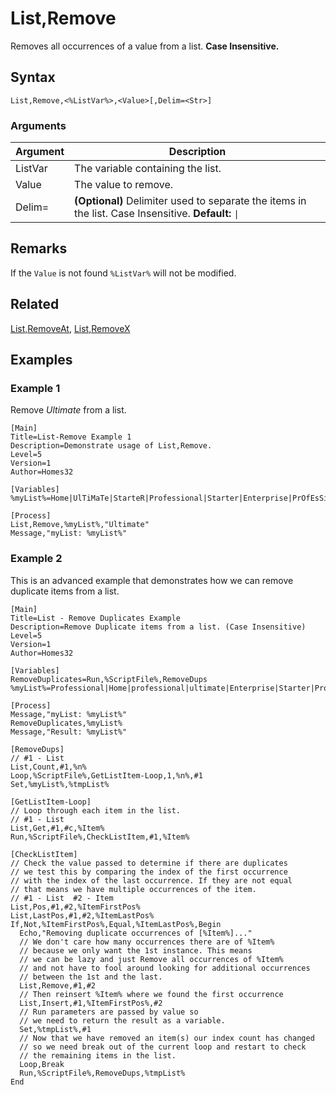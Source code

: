 # List,Remove

Removes all occurrences of a value from a list. **Case Insensitive.**

## Syntax

```pebakery
List,Remove,<%ListVar%>,<Value>[,Delim=<Str>]
```

### Arguments

| Argument | Description |
| --- | --- |
| ListVar | The variable containing the list. |
| Value | The value to remove. |
| Delim= | **(Optional)** Delimiter used to separate the items in the list. Case Insensitive. **Default:** `\|` |

## Remarks

If the `Value` is not found `%ListVar%` will not be modified.

## Related

[List,RemoveAt](./RemoveAt.md), [List,RemoveX](./RemoveX.md)

## Examples

### Example 1

Remove _Ultimate_ from a list.

```pebakery
[Main]
Title=List-Remove Example 1
Description=Demonstrate usage of List,Remove.
Level=5
Version=1
Author=Homes32

[Variables]
%myList%=Home|UlTiMaTe|StarteR|Professional|Starter|Enterprise|PrOfEsSiOnAl|Starter|Ultimate

[Process]
List,Remove,%myList%,"Ultimate"
Message,"myList: %myList%"
```

### Example 2

This is an advanced example that demonstrates how we can remove duplicate items from a list.

```pebakery
[Main]
Title=List - Remove Duplicates Example
Description=Remove Duplicate items from a list. (Case Insensitive)
Level=5
Version=1
Author=Homes32

[Variables]
RemoveDuplicates=Run,%ScriptFile%,RemoveDups
%myList%=Professional|Home|professional|ultimate|Enterprise|Starter|Professional|starter|Ultimate

[Process]
Message,"myList: %myList%"
RemoveDuplicates,%myList%
Message,"Result: %myList%"

[RemoveDups]
// #1 - List
List,Count,#1,%n%
Loop,%ScriptFile%,GetListItem-Loop,1,%n%,#1
Set,%myList%,%tmpList%

[GetListItem-Loop]
// Loop through each item in the list.
// #1 - List
List,Get,#1,#c,%Item%
Run,%ScriptFile%,CheckListItem,#1,%Item%

[CheckListItem]
// Check the value passed to determine if there are duplicates
// we test this by comparing the index of the first occurrence
// with the index of the last occurrence. If they are not equal
// that means we have multiple occurrences of the item.
// #1 - List  #2 - Item
List,Pos,#1,#2,%ItemFirstPos%
List,LastPos,#1,#2,%ItemLastPos%
If,Not,%ItemFirstPos%,Equal,%ItemLastPos%,Begin
  Echo,"Removing duplicate occurrences of [%Item%]..."
  // We don't care how many occurrences there are of %Item%
  // because we only want the 1st instance. This means
  // we can be lazy and just Remove all occurrences of %Item%
  // and not have to fool around looking for additional occurrences
  // between the 1st and the last.
  List,Remove,#1,#2
  // Then reinsert %Item% where we found the first occurrence
  List,Insert,#1,%ItemFirstPos%,#2
  // Run parameters are passed by value so
  // we need to return the result as a variable.
  Set,%tmpList%,#1
  // Now that we have removed an item(s) our index count has changed
  // so we need break out of the current loop and restart to check
  // the remaining items in the list.
  Loop,Break
  Run,%ScriptFile%,RemoveDups,%tmpList%
End
```